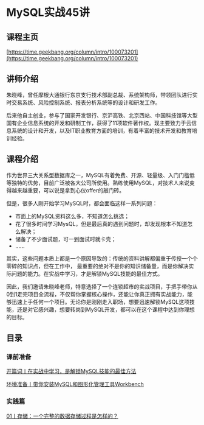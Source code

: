 # MySQL实战45讲

## 课程主页

[https://time.geekbang.org/column/intro/100073201](https://time.geekbang.org/column/intro/100073201)

## 讲师介绍

朱晓峰，曾任摩根大通银行东京支行技术部副总裁、系统架构师，带领团队进行实时交易系统、风险控制系统、报表分析系统等的设计和研发工作。

后来他自主创业，参与了国家开发银行、京沪高铁、北京西站、中国科技馆等大型国有企业信息系统的开发和研制工作，获得了11项软件著作权。现主要致力于云信息系统的设计和开发，以及IT职业教育方面的培训，有着丰富的技术开发和教育培训经验。

## 课程介绍

作为世界三大关系型数据库之一，MySQL有着免费、开源、轻量级、入门门槛低等独特的优势，目前广泛被各大公司所使用。熟练使用MySQL，对技术人来说变得越来越重要，可以说是拿到心仪offer的敲门砖。

但是，很多人刚开始学习MySQL时，都会面临这样一系列问题：

- 市面上的MySQL资料这么多，不知道怎么挑选；
- 花了很多时间学习MysQL，但是最后真的遇到问题时，却发现根本不知道怎么解决；
- 储备了不少面试题，可一到面试时就卡壳；
- ……

其实，这些问题本质上都是一个原因导致的：传统的资料讲解都偏重于传授一个个零碎的知识点，但在工作中， 最重要的绝对不是你的知识储备量，而是你解决实际问题的能力。在实战中学习，才是解锁MySQL技能的最佳方式。

因此，我们邀请朱晓峰老师，特意选择了一个连锁超市的实战项目，手把手带你从0到1走完项目全流程，不仅帮你掌握核心操作，还能让你真正拥有实战能力，能够迅速上手任何一个项目。无论你是刚刚走入职场，想要迅速解锁MySQL这项技能，还是对它感兴趣，想要转岗到MySQL开发，都可以在这个课程中达到你理想的目标。

## 目录

### 课前准备

[开篇词丨在实战中学习，是解锁MySQL技能的最佳方法](/notes/数据库/MySQL/MySQL必知必会/课前准备/在实战中学习，是解锁MySQL技能的最佳方法)

[环境准备丨带你安装MySQL和图形化管理工具Workbench](/notes/数据库/MySQL/MySQL必知必会/课前准备/带你安装MySQL和图形化管理工具Workbench)

### 实践篇

[01丨存储：一个完整的数据存储过程是怎样的？](/notes/数据库/MySQL/MySQL必知必会/实践篇/存储：一个完整的数据存储过程是怎样的？)

